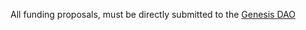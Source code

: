 All funding proposals, must be directly submitted to the [Genesis DAO](https://alchemy.daostack.io/dao/0x294f999356ed03347c7a23bcbcf8d33fa41dc830/scheme/0x28c5b9efd5bdec2c69c613d2df4b5e1b92e44a2d3c2f5092fb45187570029009)
